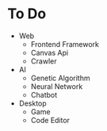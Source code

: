 # To Do

- Web
  - Frontend Framework
  - Canvas Api
  - Crawler
- AI
  - Genetic Algorithm
  - Neural Network
  - Chatbot
- Desktop
  - Game
  - Code Editor
